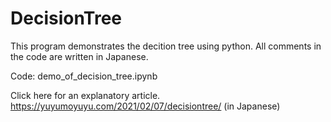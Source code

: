 # DecisionTree

This program demonstrates the decition tree using python. All comments in the code are written in Japanese.

Code: demo_of_decision_tree.ipynb

Click here for an explanatory article. https://yuyumoyuyu.com/2021/02/07/decisiontree/ (in Japanese)
